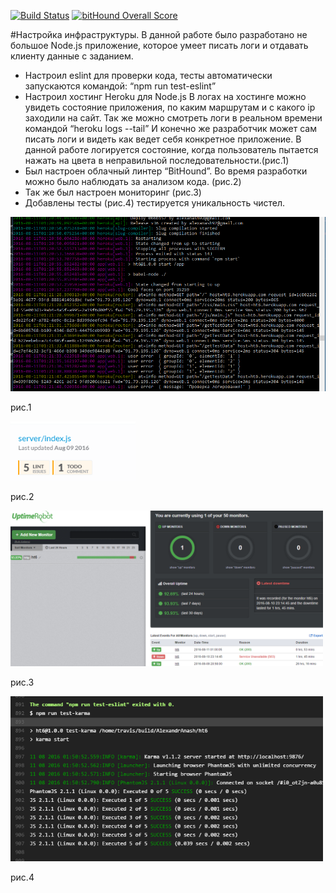 [![Build Status](https://travis-ci.org/AlexandrAnash/ht6.svg?branch=master)](https://travis-ci.org/AlexandrAnash/ht6) [![bitHound Overall Score](https://www.bithound.io/github/AlexandrAnash/ht6/badges/score.svg)](https://www.bithound.io/github/AlexandrAnash/ht6)

#Настройка инфраструктуры.
В данной работе было разработано не большое Node.js приложение, которое умеет писать логи и отдавать клиенту данные с заданием.
- Настроил eslint для проверки кода, тесты автоматически запускаются командой: “npm run test-eslint”
- Настроил хостинг Heroku для Node.js 
В логах на хостинге можно увидеть состояние приложения, по каким маршрутам и с какого ip заходили на сайт. 
Так же можно смотреть логи в реальном времени командой “heroku logs --tail”
И конечно же разработчик может сам писать логи и видеть как ведет себя конкретное приложение. В данной работе логируется состояние, когда пользователь пытается нажать на цвета в неправильной последовательности.(рис.1)
- Был настроен облачный линтер “BitHound”. Во время разработки можно было наблюдать за анализом кода. (рис.2)
- Так же был настроен мониторинг (рис.3)
- Добавлены тесты (рис.4) тестируется уникальность чистел.
<img src="https://github.com/AlexandrAnash/new/blob/master/screenshots/2_.png" width="800">

рис.1 


<img src="https://github.com/AlexandrAnash/new/blob/master/screenshots/1_.png" width="200">

рис.2

<img src="https://github.com/AlexandrAnash/new/blob/master/screenshots/3_.png" width="500">

рис.3 

<img src="https://github.com/AlexandrAnash/new/blob/master/screenshots/4_.png" width="500">

рис.4 
